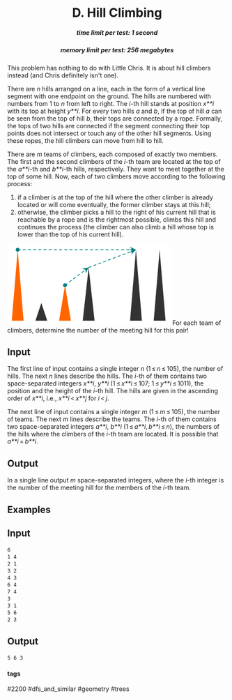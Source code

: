 <h1 style='text-align: center;'> D. Hill Climbing</h1>

<h5 style='text-align: center;'>time limit per test: 1 second</h5>
<h5 style='text-align: center;'>memory limit per test: 256 megabytes</h5>

This problem has nothing to do with Little Chris. It is about hill climbers instead (and Chris definitely isn't one).

There are *n* hills arranged on a line, each in the form of a vertical line segment with one endpoint on the ground. The hills are numbered with numbers from 1 to *n* from left to right. The *i*-th hill stands at position *x**i* with its top at height *y**i*. For every two hills *a* and *b*, if the top of hill *a* can be seen from the top of hill *b*, their tops are connected by a rope. Formally, the tops of two hills are connected if the segment connecting their top points does not intersect or touch any of the other hill segments. Using these ropes, the hill climbers can move from hill to hill.

There are *m* teams of climbers, each composed of exactly two members. The first and the second climbers of the *i*-th team are located at the top of the *a**i*-th and *b**i*-th hills, respectively. They want to meet together at the top of some hill. Now, each of two climbers move according to the following process:

1. if a climber is at the top of the hill where the other climber is already located or will come eventually, the former climber stays at this hill;
2. otherwise, the climber picks a hill to the right of his current hill that is reachable by a rope and is the rightmost possible, climbs this hill and continues the process (the climber can also climb a hill whose top is lower than the top of his current hill).

 ![](images/a714a317c87c4e6ede1181ac937b8f3c3f4d1c79.png) For each team of climbers, determine the number of the meeting hill for this pair!

## Input

The first line of input contains a single integer *n* (1 ≤ *n* ≤ 105), the number of hills. The next *n* lines describe the hills. The *i*-th of them contains two space-separated integers *x**i*, *y**i* (1 ≤ *x**i* ≤ 107; 1 ≤ *y**i* ≤ 1011), the position and the height of the *i*-th hill. The hills are given in the ascending order of *x**i*, i.e., *x**i* < *x**j* for *i* < *j*.

The next line of input contains a single integer *m* (1 ≤ *m* ≤ 105), the number of teams. The next *m* lines describe the teams. The *i*-th of them contains two space-separated integers *a**i*, *b**i* (1 ≤ *a**i*, *b**i* ≤ *n*), the numbers of the hills where the climbers of the *i*-th team are located. It is possible that *a**i* = *b**i*.

## Output

In a single line output *m* space-separated integers, where the *i*-th integer is the number of the meeting hill for the members of the *i*-th team.

## Examples

## Input


```
6  
1 4  
2 1  
3 2  
4 3  
6 4  
7 4  
3  
3 1  
5 6  
2 3  

```
## Output


```
5 6 3   

```


#### tags 

#2200 #dfs_and_similar #geometry #trees 